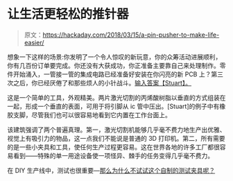 # 让生活更轻松的推针器

> 原文：<https://hackaday.com/2018/03/15/a-pin-pusher-to-make-life-easier/>

想象一下这样的场景:你发明了一个令人惊叹的新玩意，你的众筹活动进展顺利，你有几百份订单要完成。你还没有大获成功，你正准备主要靠自己来处理制作。零件开始涌入，一管接一管的集成电路已经准备好安装在你闪亮的新 PCB 上？第三次之后，你已经厌倦了和那些烦人的小针战斗。[输入答案【Stuart】。](https://www.thingiverse.com/thing:21243)

这是一个简单的工具，外观精美。两片激光切割的丙烯酸树脂以垂直的方式组装在一起，形成一个垂直的表面，可用于将引脚从 ic 管中压出。[Stuart]的例子中有橡胶支脚，尽管我们也可以很容易地看到它内置在工作台面上。

该建筑强调了两个普遍真理。第一，激光切割机能够几乎毫不费力地生产出优雅、视觉上有吸引力的物品，这一点我们不能说是普通的 3D 打印机。第二，所有需要的是一些小夹具和工具，使任何生产过程更容易。这在世界各地的许多工厂都很容易看到——特殊的单一用途设备使一项怪异、棘手的任务变得几乎毫不费力。

在 DIY 生产线中，测试也很重要—[那么为什么不试试这个自制的测试夹具呢？](https://hackaday.com/2017/11/19/homemade-test-jig-is-cheaper-than-outsourcing/)